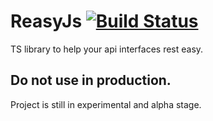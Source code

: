 # ReasyJs [![Build Status](https://travis-ci.org/dmifsud/ReasyJs.svg?branch=master)](https://travis-ci.org/dmifsud/ReasyJs)
TS library to help your api interfaces rest easy.



## Do not use in production. 

Project is still in experimental and alpha stage.